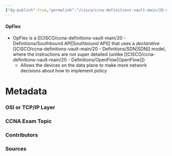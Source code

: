 ```yaml
---
{"dg-publish":true,"permalink":"/cisco/ccna-definitions-vault-main/20-definitions/op-flex/","tags":["defs_ccna"]}
---
```


#### OpFlex
- OpFlex  is a [[CISCO/ccna-definitions-vault-main/20 - Definitions/Southbound API\|Southbound API]] that uses a *declarative* [[CISCO/ccna-definitions-vault-main/20 - Definitions/SDN\|SDN]] model, where the instructions are not super detailed (unlike [[CISCO/ccna-definitions-vault-main/20 - Definitions/OpenFlow\|OpenFlow]])
	- Allows the devices on the data plane to make more network decisions about how to implement policy






# Metadata
### OSI or TCP/IP Layer

### CCNA Exam Topic

### Contributors

### Sources
